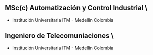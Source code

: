 ## MSc(c) Automatización y Control Industrial \ 
- Institución Universitaria ITM - Medellin Colombia

## Ingeniero de Telecomuniaciones \ 
- Institución Universitaria ITM - Medellin Colombia

<!--![Pandas](https://drive.google.com/uc?export=view&id=1HF2v68At0PafkicsHqkcoqlPf5sfRBCu)
#### _CEO of_ [**_GirarNET S.A.S_**](https://www.linkedin.com/in/girarnet-s-a-s-51b319224/)




### Hi there,I'm Juan Navarro 👋 -->

<!--
**Navarrojuan212/Navarrojuan212** is a ✨ _special_ ✨ repository because its `README.md` (this file) appears on your GitHub profile.

Here are some ideas to get you started:

- 🔭 I’m currently working on ...
- 🌱 I’m currently learning ...
- 👯 I’m looking to collaborate on ...
- 🤔 I’m looking for help with ...
- 💬 Ask me about ...
- 📫 How to reach me: ...
- 😄 Pronouns: ...
- ⚡ Fun fact: ...
-->
